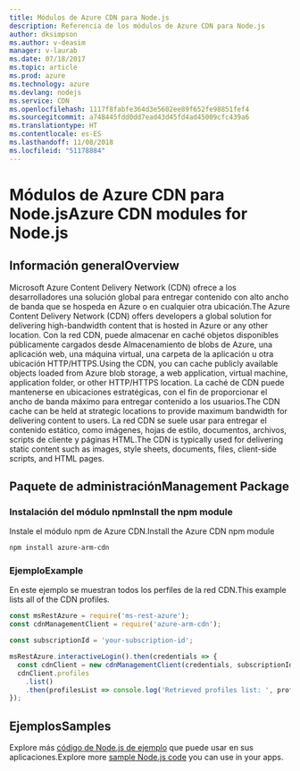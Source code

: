 ```yaml
---
title: Módulos de Azure CDN para Node.js
description: Referencia de los módulos de Azure CDN para Node.js
author: dksimpson
ms.author: v-deasim
manager: v-laurab
ms.date: 07/18/2017
ms.topic: article
ms.prod: azure
ms.technology: azure
ms.devlang: nodejs
ms.service: CDN
ms.openlocfilehash: 1117f8fabfe364d3e5602ee89f652fe98851fef4
ms.sourcegitcommit: a748445fdd0dd7ead43d45fd4ad45009cfc439a6
ms.translationtype: HT
ms.contentlocale: es-ES
ms.lasthandoff: 11/08/2018
ms.locfileid: "51178884"
---
```

# <a name="azure-cdn-modules-for-nodejs"></a><span data-ttu-id="eb131-103">Módulos de Azure CDN para Node.js</span><span class="sxs-lookup"><span data-stu-id="eb131-103">Azure CDN modules for Node.js</span></span>

## <a name="overview"></a><span data-ttu-id="eb131-104">Información general</span><span class="sxs-lookup"><span data-stu-id="eb131-104">Overview</span></span>

<span data-ttu-id="eb131-105">Microsoft Azure Content Delivery Network (CDN) ofrece a los desarrolladores una solución global para entregar contenido con alto ancho de banda que se hospeda en Azure o en cualquier otra ubicación.</span><span class="sxs-lookup"><span data-stu-id="eb131-105">The Azure Content Delivery Network (CDN) offers developers a global solution for delivering high-bandwidth content that is hosted in Azure or any other location.</span></span> <span data-ttu-id="eb131-106">Con la red CDN, puede almacenar en caché objetos disponibles públicamente cargados desde Almacenamiento de blobs de Azure, una aplicación web, una máquina virtual, una carpeta de la aplicación u otra ubicación HTTP/HTTPS.</span><span class="sxs-lookup"><span data-stu-id="eb131-106">Using the CDN, you can cache publicly available objects loaded from Azure blob storage, a web application, virtual machine, application folder, or other HTTP/HTTPS location.</span></span> <span data-ttu-id="eb131-107">La caché de CDN puede mantenerse en ubicaciones estratégicas, con el fin de proporcionar el ancho de banda máximo para entregar contenido a los usuarios.</span><span class="sxs-lookup"><span data-stu-id="eb131-107">The CDN cache can be held at strategic locations to provide maximum bandwidth for delivering content to users.</span></span> <span data-ttu-id="eb131-108">La red CDN se suele usar para entregar el contenido estático, como imágenes, hojas de estilo, documentos, archivos, scripts de cliente y páginas HTML.</span><span class="sxs-lookup"><span data-stu-id="eb131-108">The CDN is typically used for delivering static content such as images, style sheets, documents, files, client-side scripts, and HTML pages.</span></span>

## <a name="management-package"></a><span data-ttu-id="eb131-109">Paquete de administración</span><span class="sxs-lookup"><span data-stu-id="eb131-109">Management Package</span></span>

### <a name="install-the-npm-module"></a><span data-ttu-id="eb131-110">Instalación del módulo npm</span><span class="sxs-lookup"><span data-stu-id="eb131-110">Install the npm module</span></span>

<span data-ttu-id="eb131-111">Instale el módulo npm de Azure CDN.</span><span class="sxs-lookup"><span data-stu-id="eb131-111">Install the Azure CDN npm module</span></span>

```bash
npm install azure-arm-cdn
```

### <a name="example"></a><span data-ttu-id="eb131-112">Ejemplo</span><span class="sxs-lookup"><span data-stu-id="eb131-112">Example</span></span>

<span data-ttu-id="eb131-113">En este ejemplo se muestran todos los perfiles de la red CDN.</span><span class="sxs-lookup"><span data-stu-id="eb131-113">This example lists all of the CDN profiles.</span></span>

```javascript
const msRestAzure = require('ms-rest-azure');
const cdnManagementClient = require('azure-arm-cdn');

const subscriptionId = 'your-subscription-id';

msRestAzure.interactiveLogin().then(credentials => {
  const cdnClient = new cdnManagementClient(credentials, subscriptionId);
  cdnClient.profiles
    .list()
    .then(profilesList => console.log('Retrieved profiles list: ', profilesList));
});
```

## <a name="samples"></a><span data-ttu-id="eb131-114">Ejemplos</span><span class="sxs-lookup"><span data-stu-id="eb131-114">Samples</span></span>

<span data-ttu-id="eb131-115">Explore más [código de Node.js de ejemplo](https://azure.microsoft.com/resources/samples/?platform=nodejs) que puede usar en sus aplicaciones.</span><span class="sxs-lookup"><span data-stu-id="eb131-115">Explore more [sample Node.js code](https://azure.microsoft.com/resources/samples/?platform=nodejs) you can use in your apps.</span></span>
